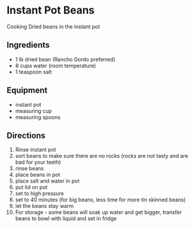 ---
---

# Instant Pot Beans

Cooking Dried beans in the instant pot

## Ingredients

- 1 lb dried bean (Rancho Gordo preferred)
- 8 cups water (room temperature)
- 1 teaspoon salt

## Equipment

- instant pot
- measuring cup
- measuring spoons

## Directions

1. Rinse instant pot
1. sort beans to make sure there are no rocks (rocks are not tasty and are bad for your teeth)
1. rinse beans
1. place beans in pot
1. place salt and water in pot
1. put lid on pot
1. set to high pressure
1. set to 40 minutes (for big beans, less time for more tin skinned beans)
1. let the beans stay warm
1. For storage - some beans will soak up water and get bigger, transfer beans to bowl with liquid and set in fridge
